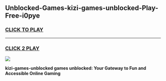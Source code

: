 
## Unblocked-Games-kizi-games-unblocked-Play-Free-i0pye
<h3>
<a href="https://premium76.site?title=kizi-games-unblocked&ref=23A">CLICK TO PLAY</a></h3>
<hr>

<h3>
<a href="https://premium76.site?title=kizi-games-unblocked&ref=23A">CLICK 2 PLAY</a>
  
</h3>

<a href="https://premium76.site?title=kizi-games-unblocked&ref=23A"><img src="https://clearcache.store/games.png"></a>


**kizi-games-unblocked games unblocked: Your Gateway to Fun and Accessible Online Gaming**
